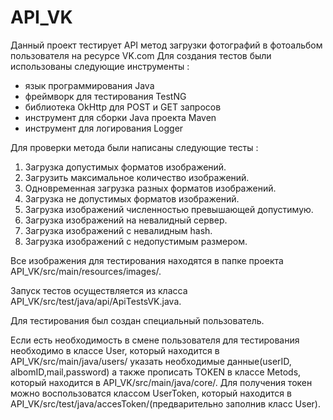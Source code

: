 # API_VK
Данный проект тестирует API метод загрузки фотографий в фотоальбом пользователя на ресурсе VK.com
Для создания тестов были использованы следующие инструменты :
- язык программирования Java
- фреймворк для тестирования TestNG
- библиотека OkHttp для POST и GET запросов
- инструмент для сборки Java проекта Maven
- инструмент для логирования Logger

Для проверки метода были написаны следующие тесты :
1) Загрузка допустимых форматов изображений.
2) Загрузить максимальное количество изображений.
3) Одновременная загрузка разных форматов изображений.
4) Загрузка не допустимых форматов изображений.
5) Загрузка изображений численностью превышающей допустимую.
6) Загрузка изображений на невалидный  сервер.
7) Загрузка изображений с невалидным hash.
8) Загрузка изображений с недопустимым размером.

Все изображения для тестирования находятся в папке проекта API_VK/src/main/resources/images/.

Запуск тестов осуществляется из класса API_VK/src/test/java/api/ApiTestsVK.java.


Для тестирования был создан специальный пользователь.

Если есть необходимость в смене пользователя для тестирования необходимо в классе User, который находится в API_VK/src/main/java/users/
указать необходимые данные(userID, albomID,mail,password) а также прописать TOKEN в классе Metods, который находится в API_VK/src/main/java/core/.
Для получения токен можно воспользоватся классом UserToken, который находится в API_VK/src/test/java/accesToken/(предварительно заполнив класс User).
